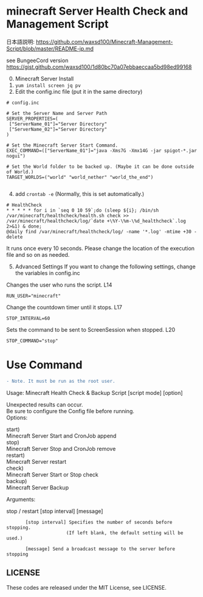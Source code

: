 #  minecraft Server Health Check and Management Script

日本語説明: https://github.com/waxsd100/Minecraft-Management-Script/blob/master/README-jp.md

see BungeeCord version   
https://gist.github.com/waxsd100/1d80bc70a07ebbaeccaa5bd98ed99168

0. Minecraft Server Install
1. `yum install screen jq pv`
2. Edit the config.inc file (put it in the same directory)
```
# config.inc

# Set the Server Name and Server Path
SERVER_PROPERTIES=(
 ["ServerName_01"]="Server Directory"
 ["ServerName_02"]="Server Directory"
)

# Set the Minecraft Server Start Command.
EXEC_COMMAND=(["ServerName_01"]="java -Xms7G -Xmx14G -jar spigot-*.jar nogui")

# Set the World folder to be backed up. (Maybe it can be done outside of World.)
TARGET_WORLDS=("world" "world_nether" "world_the_end")


```
4. add `crontab -e` (Normally, this is set automatically.)
```
# HealthCheck 
* * * * * for i in `seq 0 10 59`;do (sleep ${i}; /bin/sh /var/minecraft/healthcheck/health.sh check >> /var/minecraft/healthcheck/log/`date +\%Y-\%m-\%d_healthcheck`.log 2>&1) & done;
@daily find /var/minecraft/healthcheck/log/ -name '*.log' -mtime +30 -delete
```
It runs once every 10 seconds.
Please change the location of the execution file and so on as needed.


5. Advanced Settings
If you want to change the following settings, change the variables in config.inc

Changes the user who runs the script. L14

```
RUN_USER="minecraft"
```
Change the countdown timer until it stops. L17
```
STOP_INTERVAL=60
```
Sets the command to be sent to ScreenSession when stopped. L20
```
STOP_COMMAND="stop"
```

# Use Command 

```diff
- Note. It must be run as the root user.
```

Usage: Minecraft Health Check & Backup Script [script mode] [option]  

  Unexpected results can occur.  
  Be sure to configure the Config file before running.  
Options:  

  start)    
      Minecraft Server Start and CronJob append  
  stop)    
     Minecraft Server Stop and CronJob remove  
  restart)    
     Minecraft Server restart  
  check)    
      Minecraft Server Start or Stop check  
  backup)    
   Minecraft Server Backup  

Arguments:  

  stop / restart [stop interval] [message]  

           [stop interval] Specifies the number of seconds before stopping.  
                          (If left blank, the default setting will be used.)  

           [message] Send a broadcast message to the server before stopping  



## LICENSE   
These codes are released under the MIT License, see LICENSE.
